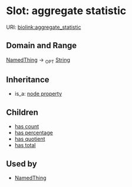 # Slot: aggregate statistic




URI: [biolink:aggregate_statistic](https://w3id.org/biolink/vocab/aggregate_statistic)
## Domain and Range

[NamedThing](NamedThing.md) ->  <sub>OPT</sub> [String](String.md)
## Inheritance

 *  is_a: [node property](node_property.md)
## Children

 *  [has count](has_count.md)
 *  [has percentage](has_percentage.md)
 *  [has quotient](has_quotient.md)
 *  [has total](has_total.md)
## Used by

 * [NamedThing](NamedThing.md)
